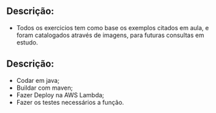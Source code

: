 ## Descrição:
- Todos os exercicios tem como base os exemplos citados em aula, e foram catalogados através de imagens, para futuras consultas em estudo.

## Descrição: 
- Codar em java; 
- Buildar com maven; 
- Fazer Deploy na AWS Lambda; 
- Fazer os testes necessários a função.
